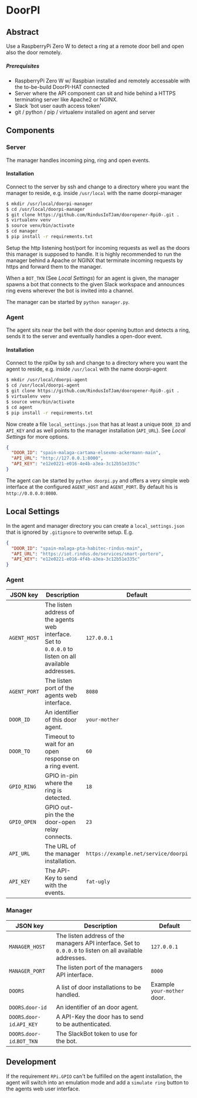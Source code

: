 # DoorPI

## Abstract

Use a RaspberryPi Zero W to detect a ring at a remote door bell
and open also the door remotely. 

##### Prerequisites

- RaspberryPi Zero W w/ Raspbian installed and remotely
  accessable with the to-be-build DoorPI-HAT connected
- Server where the API component can sit and hide behind
  a HTTPS terminating server like Apache2 or NGINX.
- Slack 'bot user oauth access token' 
- git / python / pip / virtualenv installed on agent and server

## Components

### Server
The manager handles incoming ping, ring and open events.

#### Installation

Connect to the server by ssh and change to a directory where
you want the manager to reside, e.g. inside `/usr/local` with
the name doorpi-manager

```Bash
$ mkdir /usr/local/doorpi-manager
$ cd /usr/local/doorpi-manager
$ git clone https://github.com/RindusIoTJam/dooropener-Rpi0-.git .
$ virtualenv venv
$ source venv/bin/activate
$ cd manager
$ pip install -r requirements.txt
```

Setup the http listening host/port for incoming requests as well
as the doors this manager is supposed to handle. It is highly
recommended to run the manager behind a Apache or NGINX that
terminate incoming requests by https and forward them to the
manager.

When a `BOT_TKN` (See _Local Settings_) for an agent is given,
the manager spawns a bot that connects to the given Slack workspace
and announces ring evens wherever the bot is invited into a channel.

The manager can be started  by `python manager.py`.

### Agent
The agent sits near the bell with the door opening button and 
detects a ring, sends it to the server and eventually handles
a open-door event.

#### Installation

Connect to the rpi0w by ssh and change to a directory where
you want the agent to reside, e.g. inside `/usr/local` with
the name doorpi-agent

```Bash
$ mkdir /usr/local/doorpi-agent
$ cd /usr/local/doorpi-agent
$ git clone https://github.com/RindusIoTJam/dooropener-Rpi0-.git .
$ virtualenv venv
$ source venv/bin/activate
$ cd agent
$ pip install -r requirements.txt
```

Now create a file `local_settings.json` that has at least a unique
`DOOR_ID` and `API_KEY` and as well points to the manager installation
(`API_URL`). See _Local Settings_ for more options.

```JSON
{
  "DOOR_ID": "spain-malaga-cartama-elsexmo-ackermann-main",
  "API_URL": "http://127.0.0.1:8000",
  "API_KEY": "e12e0221-e016-4e4b-a3ea-3c12b51e335c"
}
```

The agent can be started  by `python doorpi.py` and offers a very
simple web interface at the configured `AGENT_HOST` and `AGENT_PORT`.
By default his is `http://0.0.0.0:8080`.

## Local Settings

In the agent and manager directory you can create a `local_settings.json`
that is ignored by `.gitignore` to overwrite setup. E.g.

```JSON
{
  "DOOR_ID": "spain-malaga-pta-habitec-rindus-main",
  "API_URL": "https://iot.rindus.de/services/smart-portero",
  "API_KEY": "e12e0221-e016-4f4b-a3ea-3c12b51e335c"
}
```

### Agent

| JSON key | Description |Default |
| -------- | ------- | ------ |
| `AGENT_HOST` | The listen address of the agents web interface. Set to `0.0.0.0` to listen on all available addresses. | `127.0.0.1` |
| `AGENT_PORT` | The listen port of the agents web interface. | `8080` |
| `DOOR_ID`    | An identifier of this door agent. | `your-mother` |
| `DOOR_TO`    | Timeout to wait for an open response on a ring event. | `60` |
| `GPIO_RING`  | GPIO in-pin where the ring is detected. | `18` |
| `GPIO_OPEN`  | GPIO out-pin the the door-open relay connects. | `23` |
| `API_URL`    | The URL of the manager installation. | `https://example.net/service/doorpi` |
| `API_KEY`    | The API-Key to send with the events. | `fat-ugly` |

### Manager

| JSON key | Description |Default |
| -------- | ------- | ------ |
| `MANAGER_HOST` | The listen address of the managers API interface. Set to `0.0.0.0` to listen on all available addresses. | `127.0.0.1` |
| `MANAGER_PORT` | The listen port of the managers API interface. | `8000` |
| `DOORS` | A list of door installations to be handled. | Example `your-mother` door. |
| `DOORS`.`door-id` | An identifier of an door agent. | |
| `DOORS`.`door-id`.`API_KEY` | A API-Key the door has to send to be authenticated. | |
| `DOORS`.`door-id`.`BOT_TKN` | The SlackBot token to use for the bot. | |

## Development

If the requirement `RPi.GPIO` can't be fulfilled on the agent installation,
the agent will switch into an emulation mode and add a `simulate ring` 
button to the agents web user interface.